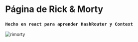 # Página de Rick & Morty



### `Hecho en react para aprender HashRouter y Context `

![rimorty](https://user-images.githubusercontent.com/64809211/123126338-ec0f7a00-d40e-11eb-982f-92225743280c.PNG)
